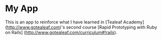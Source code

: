 My App
===
This is an app to reinforce what I have learned in [Tealeaf Academy]
(http://www.gotealeaf.com)'s second course
 [Rapid Prototyping with Ruby on Rails]
(http://www.gotealeaf.com/curriculum#!rails).
